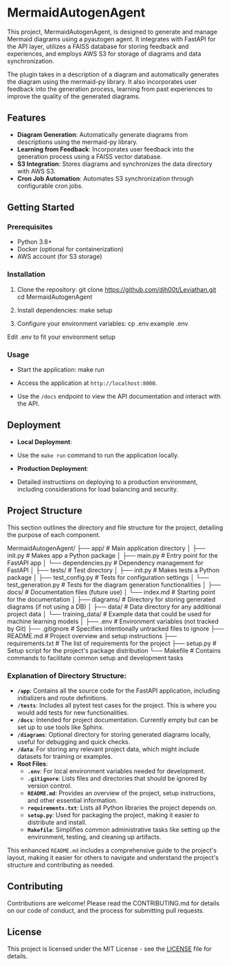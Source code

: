 # MermaidAutogenAgent

This project, MermaidAutogenAgent, is designed to generate and manage Mermaid
diagrams using a pyautogen agent. It integrates with FastAPI for the API layer,
utilizes a FAISS database for storing feedback and experiences, and employs AWS
S3 for storage of diagrams and data synchronization.

The plugin takes in a description of a diagram and automatically generates the
diagram using the mermaid-py library. It also incorporates user feedback into
the generation process, learning from past experiences to improve the quality
of the generated diagrams. 

## Features

- **Diagram Generation**: Automatically generate diagrams from descriptions using the mermaid-py library.
- **Learning from Feedback**: Incorporates user feedback into the generation process using a FAISS vector database.
- **S3 Integration**: Stores diagrams and synchronizes the data directory with AWS S3.
- **Cron Job Automation**: Automates S3 synchronization through configurable cron jobs.

## Getting Started

### Prerequisites

- Python 3.8+
- Docker (optional for containerization)
- AWS account (for S3 storage)

### Installation

1. Clone the repository:
git clone https://github.com/djh00t/Leviathan.git
cd MermaidAutogenAgent

2. Install dependencies:
make setup

3. Configure your environment variables:
cp .env.example .env

Edit .env to fit your environment setup

### Usage

- Start the application:
make run

- Access the application at `http://localhost:8000`.

- Use the `/docs` endpoint to view the API documentation and interact with the API.

## Deployment

- **Local Deployment**:
- Use the `make run` command to run the application locally.

- **Production Deployment**:
- Detailed instructions on deploying to a production environment, including considerations for load balancing and security.

## Project Structure

This section outlines the directory and file structure for the project, detailing the purpose of each component.

MermaidAutogenAgent/
├── app/ # Main application directory
│ ├── init.py # Makes app a Python package
│ ├── main.py # Entry point for the FastAPI app
│ └── dependencies.py # Dependency management for FastAPI
│
├── tests/ # Test directory
│ ├── init.py # Makes tests a Python package
│ ├── test_config.py # Tests for configuration settings
│ └── test_generation.py # Tests for the diagram generation functionalities
│
├── docs/ # Documentation files (future use)
│ └── index.md # Starting point for the documentation
│
├── diagrams/ # Directory for storing generated diagrams (if not using a DB)
│
├── data/ # Data directory for any additional project data
│ └── training_data/ # Example data that could be used for machine learning models
│
├── .env # Environment variables (not tracked by Git)
├── .gitignore # Specifies intentionally untracked files to ignore
├── README.md # Project overview and setup instructions
├── requirements.txt # The list of requirements for the project
├── setup.py # Setup script for the project's package distribution
└── Makefile # Contains commands to facilitate common setup and development tasks

### Explanation of Directory Structure:

- **`/app`**: Contains all the source code for the FastAPI application, including initializers and route definitions.
- **`/tests`**: Includes all pytest test cases for the project. This is where you would add tests for new functionalities.
- **`/docs`**: Intended for project documentation. Currently empty but can be set up to use tools like Sphinx.
- **`/diagrams`**: Optional directory for storing generated diagrams locally, useful for debugging and quick checks.
- **`/data`**: For storing any relevant project data, which might include datasets for training or examples.
- **Root Files**:
  - **`.env`**: For local environment variables needed for development.
  - **`.gitignore`**: Lists files and directories that should be ignored by version control.
  - **`README.md`**: Provides an overview of the project, setup instructions, and other essential information.
  - **`requirements.txt`**: Lists all Python libraries the project depends on.
  - **`setup.py`**: Used for packaging the project, making it easier to distribute and install.
  - **`Makefile`**: Simplifies common administrative tasks like setting up the environment, testing, and cleaning up artifacts.

This enhanced `README.md` includes a comprehensive guide to the project's layout, making it easier for others to navigate and understand the project's structure and contributing as needed.

## Contributing

Contributions are welcome! Please read the CONTRIBUTING.md for details on our code of conduct, and the process for submitting pull requests.

## License

This project is licensed under the MIT License - see the [LICENSE](LICENSE) file for details.